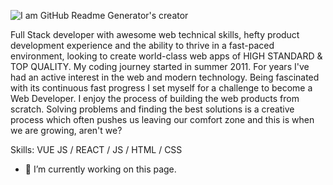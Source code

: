 
![I am GitHub Readme Generator's creator](https://i.ytimg.com/vi/Fs1G1BcP4BI/maxresdefault.jpg)

Full Stack developer with awesome web technical skills, hefty product development experience and the ability to thrive in a fast-paced environment, looking to create world-class web apps of HIGH STANDARD & TOP QUALITY. My coding journey started in summer 2011. For years I've had an active interest in the web and modern technology. Being fascinated with its continuous fast progress I set myself for a challenge to become a Web Developer. I enjoy the process of building the web products from scratch. Solving problems and finding the best solutions is a creative process which often pushes us leaving our comfort zone and this is when we are growing, aren't we?

Skills: VUE JS / REACT / JS / HTML / CSS

- 🔭 I’m currently working on this page. 




